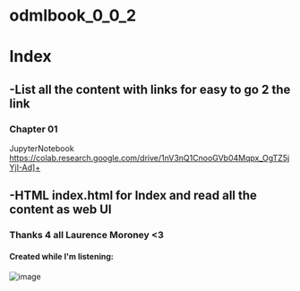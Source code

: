 # odmlbook_0_0_2

# Index
## -List all the content with links for easy to go 2 the link

### Chapter 01
JupyterNotebook  https://colab.research.google.com/drive/1nV3nQ1CnooGVb04Mqpx_OgTZ5jYjI-Ad]+


## -HTML index.html for Index and read all the content as web UI

### Thanks 4 all Laurence Moroney <3

#### Created while I'm listening:
![image](https://github.com/notvicent3/odmlbook/assets/132854638/d0f3ca07-ecf1-4a5d-b686-791a1bd2f620)

